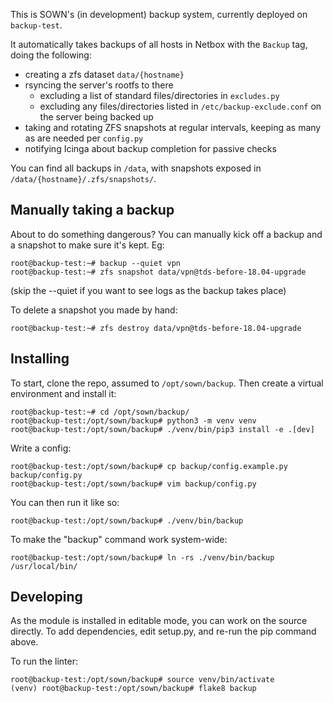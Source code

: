 This is SOWN's (in development) backup system, currently deployed on `backup-test`.

It automatically takes backups of all hosts in Netbox with the `Backup` tag, doing the following:
- creating a zfs dataset `data/{hostname}`
- rsyncing the server's rootfs to there
  - excluding a list of standard files/directories in `excludes.py`
  - excluding any files/directories listed in `/etc/backup-exclude.conf` on the server being backed up
- taking and rotating ZFS snapshots at regular intervals, keeping as many as are needed per `config.py`
- notifying Icinga about backup completion for passive checks

You can find all backups in `/data`, with snapshots exposed in `/data/{hostname}/.zfs/snapshots/`.

## Manually taking a backup
About to do something dangerous? You can manually kick off a backup and a snapshot to make sure it's kept. Eg:
```console
root@backup-test:~# backup --quiet vpn
root@backup-test:~# zfs snapshot data/vpn@tds-before-18.04-upgrade
```
(skip the --quiet if you want to see logs as the backup takes place)

To delete a snapshot you made by hand:
```console
root@backup-test:~# zfs destroy data/vpn@tds-before-18.04-upgrade
```

## Installing
To start, clone the repo, assumed to `/opt/sown/backup`. Then create a virtual environment and install it:
```console
root@backup-test:~# cd /opt/sown/backup/
root@backup-test:/opt/sown/backup# python3 -m venv venv
root@backup-test:/opt/sown/backup# ./venv/bin/pip3 install -e .[dev]
```

Write a config:
```console
root@backup-test:/opt/sown/backup# cp backup/config.example.py backup/config.py
root@backup-test:/opt/sown/backup# vim backup/config.py 
```

You can then run it like so:
```console
root@backup-test:/opt/sown/backup# ./venv/bin/backup 
```

To make the "backup" command work system-wide:
```console
root@backup-test:/opt/sown/backup# ln -rs ./venv/bin/backup /usr/local/bin/
```

## Developing
As the module is installed in editable mode, you can work on the source directly. To add dependencies, edit setup.py, and re-run the pip command above.

To run the linter:
```console
root@backup-test:/opt/sown/backup# source venv/bin/activate
(venv) root@backup-test:/opt/sown/backup# flake8 backup
```
